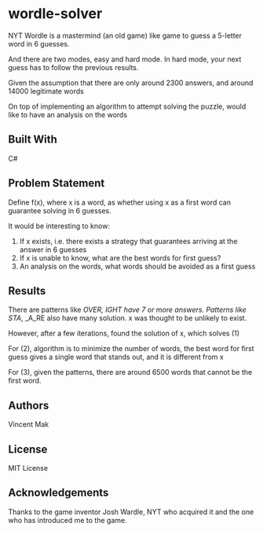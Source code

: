 # wordle-solver

NYT Wordle is a mastermind (an old game) like game to guess a 5-letter word in 6 guesses.

And there are two modes, easy and hard mode. In hard mode, your next guess has to follow the previous results.

Given the assumption that there are only around 2300 answers, and around 14000 legitimate words

On top of implementing an algorithm to attempt solving the puzzle, would like to have an analysis on the words

## Built With

C#

## Problem Statement

Define f(x), where x is a word, as whether using x as a first word can guarantee solving in 6 guesses.

It would be interesting to know:
1. If x exists, i.e. there exists a strategy that guarantees arriving at the answer in 6 guesses
2. If x is unable to know, what are the best words for first guess?
3. An analysis on the words, what words should be avoided as a first guess

## Results

There are patterns like _OVER, _IGHT have 7 or more answers.
Patterns like STA__, _A_RE also have many solution.
x was thought to be unlikely to exist.

However, after a few iterations, found the solution of x, which solves (1)

For (2), algorithm is to minimize the number of words, the best word for first guess gives a single word that stands out, and it is different from x

For (3), given the patterns, there are around 6500 words that cannot be the first word.

## Authors

Vincent Mak

## License

MIT License

## Acknowledgements

Thanks to the game inventor Josh Wardle, NYT who acquired it and the one who has introduced me to the game.
